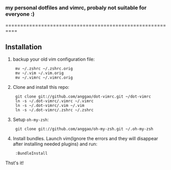 ### my personal dotfiles and vimrc, probaly not suitable for everyone :)
==========================================================

## Installation
1. backup your old vim configuration file:

        mv ~/.zshrc ~/.zshrc.orig
        mv ~/.vim ~/.vim.orig
        mv ~/.vimrc ~/.vimrc.orig
        
2. Clone and install this repo:
        
        git clone git://github.com/anggao/dot-vimrc.git ~/dot-vimrc
        ln -s ~/.dot-vimrc/.vimrc ~/.vimrc
        ln -s ~/.dot-vimrc/.vim ~/.vim
        ln -s ~/.dot-vimrc/.zshrc ~/.zshrc

3. Setup `oh-my-zsh`:

        git clone git://github.com/anggao/oh-my-zsh.git ~/.oh-my-zsh

4. Install bundles. Launch vim(Ignore the errors and they will disappear after installing needed plugins) and run:
		
        :BundleInstall

Thst's it!
